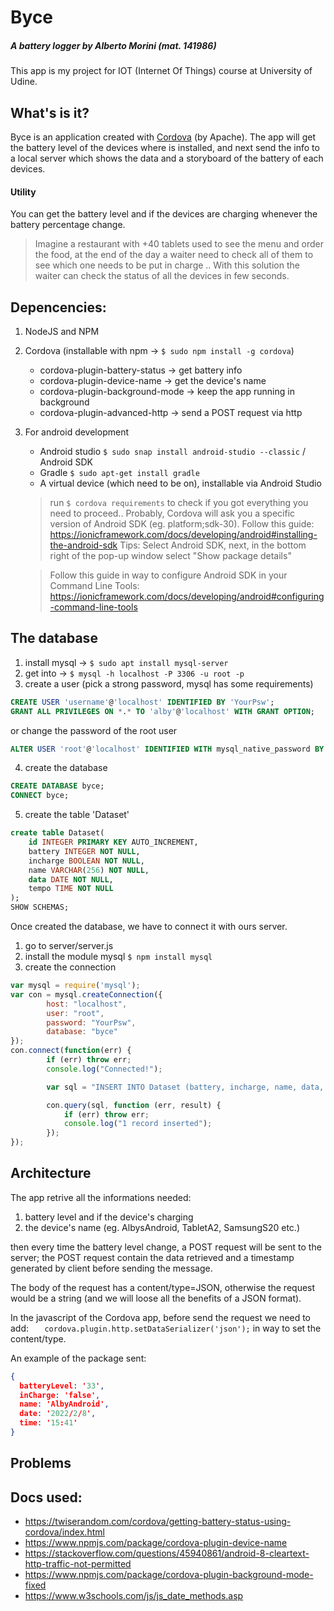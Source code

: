 # Byce
##### A battery logger by Alberto Morini (mat. 141986)

This app is my project for IOT (Internet Of Things) course at University of Udine.

## What's is it?
Byce is an application created with <u url="https://cordova.apache.org/">Cordova</u> (by Apache).
The app will get the battery level of the devices where is installed, and next send the info to a local server which shows the data and a storyboard of the battery of each devices.

#### Utility
You can get the battery level and if the devices are charging whenever the battery percentage change.
>Imagine a restaurant with +40 tablets used to see the menu and order the food, at the end of the day a waiter need to check all of them to see which one needs to be put in charge .. With this solution the waiter can check the status of all the devices in few seconds.


## Depencencies:
1. NodeJS and NPM
2. Cordova (installable with npm -> `$ sudo npm install -g cordova`)
    * cordova-plugin-battery-status -> get battery info
    * cordova-plugin-device-name -> get the device's name
    * cordova-plugin-background-mode -> keep the app running in     background
    * cordova-plugin-advanced-http -> send a POST request via http

3. For android development
    * Android studio `$ sudo snap install android-studio --classic` / Android SDK
    * Gradle `$ sudo apt-get install gradle`
    * A virtual device (which need to be on), installable via Android Studio

    > run `$ cordova requirements` to check if you got everything you need to proceed.. Probably, Cordova will ask you a specific version of Android SDK (eg. platform;sdk-30).
    Follow this guide: https://ionicframework.com/docs/developing/android#installing-the-android-sdk
    Tips: Select Android SDK, next, in the bottom right of the pop-up window select "Show package details"

    >Follow this guide in way to configure Android SDK in your Command Line Tools: https://ionicframework.com/docs/developing/android#configuring-command-line-tools


## The database
1. install mysql -> `$ sudo apt install mysql-server`
2. get into -> `$ mysql -h localhost -P 3306 -u root -p`
3. create a user (pick a strong password, mysql has some requirements)
```sql
CREATE USER 'username'@'localhost' IDENTIFIED BY 'YourPsw';
GRANT ALL PRIVILEGES ON *.* TO 'alby'@'localhost' WITH GRANT OPTION;
```
or change the password of the root user
```sql
ALTER USER 'root'@'localhost' IDENTIFIED WITH mysql_native_password BY 'YourPsw'
```
4. create the database
```sql
CREATE DATABASE byce;
CONNECT byce;
```
5. create the table 'Dataset'
```sql
create table Dataset(
    id INTEGER PRIMARY KEY AUTO_INCREMENT,
    battery INTEGER NOT NULL,
    incharge BOOLEAN NOT NULL,
    name VARCHAR(256) NOT NULL,
    data DATE NOT NULL,
    tempo TIME NOT NULL
);
SHOW SCHEMAS;
```

Once created the database, we have to connect it with ours server.
1. go to server/server.js
2. install the module mysql `$ npm install mysql`
3. create the connection
```javascript  
var mysql = require('mysql');
var con = mysql.createConnection({
        host: "localhost",
        user: "root",
        password: "YourPsw",    
        database: "byce"
});
con.connect(function(err) {
        if (err) throw err;
        console.log("Connected!");

        var sql = "INSERT INTO Dataset (battery, incharge, name, data, tempo) VALUES (64,true,'AlbyAndroid','2022/03/08','12:34');"

        con.query(sql, function (err, result) {
            if (err) throw err;
            console.log("1 record inserted");
        });
});
```

## Architecture
The app retrive all the informations needed:
1. battery level and if the device's charging
2. the device's name (eg. AlbysAndroid, TabletA2, SamsungS20 etc.)

then every time the battery level change, a POST request will be sent to the server; the POST request contain the data retrieved and a timestamp generated by client before sending the message.

The body of the request has a content/type=JSON, otherwise the request would be a string (and we will loose all the benefits of a JSON format).

In the javascript of the Cordova app, before send the request we need to add: `   cordova.plugin.http.setDataSerializer('json');` in way to set the content/type.


An example of the package sent:
```JSON
{
  batteryLevel: '33',
  inCharge: 'false',
  name: 'AlbyAndroid',
  date: '2022/2/8',
  time: '15:41'
}
```




## Problems


## Docs used:

* https://twiserandom.com/cordova/getting-battery-status-using-cordova/index.html
* https://www.npmjs.com/package/cordova-plugin-device-name
* https://stackoverflow.com/questions/45940861/android-8-cleartext-http-traffic-not-permitted
* https://www.npmjs.com/package/cordova-plugin-background-mode-fixed
* https://www.w3schools.com/js/js_date_methods.asp
